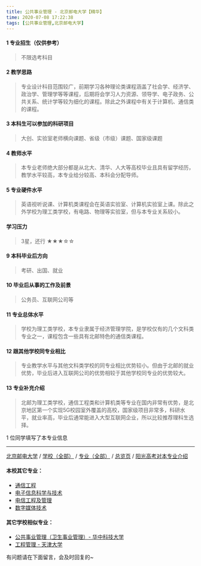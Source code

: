 ```yaml
---
title: 公共事业管理 - 北京邮电大学【精华】
time: 2020-07-08 17:22:38
tags: [公共事业管理,北京邮电大学]
---
```

#### 1 专业招生（仅供参考）  
> 不限选考科目 


#### 2 教学思路
> 专业设计科目范围较广，前期学习各种理论类课程涵盖了社会学、经济学、政治学、管理学等等课程，后期将会学习人力资源、领导学、电子政务、公共关系、统计学等较为细化的课程。除此之外课程中有关于计算机、通信类的课程。


#### 3 本科生可以参加的科研项目
>  大创、实验室老师横向课题、省级（市级）课题、国家级课题


#### 4 教师水平
> 本专业老师绝大部分都是从北大、清华、人大等高校毕业且具有留学经历，教学水平较高，本专业给分较高、本科会分配导师。


#### 5 专业硬件水平
> 英语视听说课、计算机类课程会在英语实验室、计算机实验室上课。除此之外学校为理工类学校，有电路、物理等实验室，但与本专业关系较小。


#### 学习压力
> 3星，还行
★★★☆☆


#### 9 本科毕业后方向
> 考研、出国、就业


#### 10 毕业后从事的工作及前景
> 公务员、互联网公司等


#### 11 专业总体水平
> 学校为理工类学校，本专业隶属于经济管理学院，是学校仅有的几个文科类专业之一，课程包含一些具有北邮特色的通信类课程。


#### 12 跟其他学校同专业相比
> 专业教学水平与其他文科类学校的同专业相比优势较小。但由于北邮的就业优势，毕业后进入互联网公司的优势相较于其他学校同专业的优势较大。


#### 13 专业补充介绍
> 北邮为理工类学校，通信工程类和计算机类等专业在国内非常有优势，是北京地区第一个实现5G校园室外覆盖的高校，国家级项目非常多，科研水平，就业率高，毕业后通常能进入大型互联网企业，所以比较推荐理科生选择。

1 位同学填写了本专业信息
***
[北京邮电大学](http://www.jianshu.com/p/372626a5fa56) / [学校（全部）](http://www.jianshu.com/p/3efa6bcca419) / [专业（全部）](http://www.jianshu.com/p/2d4c6d3552c2) / [总览页](http://www.jianshu.com/p/445daeb4fa00) / [阳光高考对本专业介绍](http://gaokao.chsi.com.cn/sch/zyk/view.do?schId=73394566&specId=73385360)
#### 本校其它专业：
- [通信工程](http://www.jianshu.com/p/91bd2ad04308)
- [电子信息科学与技术](http://www.jianshu.com/p/60133dfd6cff)
- [电信工程及管理](http://www.jianshu.com/p/8840fed0c9dc)
- [数字媒体技术](https://www.jianshu.com/p/3a656fceae8d)

#### 其它学校相似专业：
- [公共事业管理（卫生事业管理）- 华中科技大学](http://www.jianshu.com/p/f7c26923f336)
- [工程管理 - 天津大学](http://www.jianshu.com/p/3eaae395b492)

有问题请在下面留言，会及时回复的~
